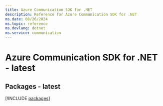 ```yaml
---
title: Azure Communication SDK for .NET
description: Reference for Azure Communication SDK for .NET
ms.date: 08/26/2024
ms.topic: reference
ms.devlang: dotnet
ms.service: communication
---
```

# Azure Communication SDK for .NET - latest
## Packages - latest
[!INCLUDE [packages](communication-index.md)]
